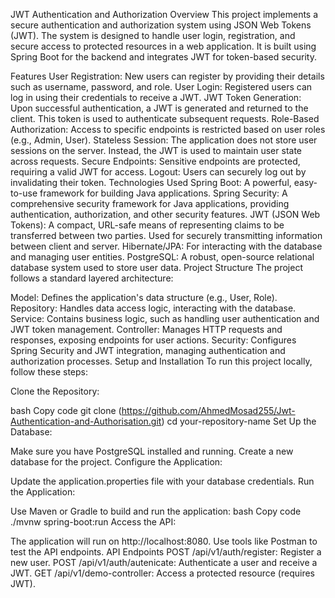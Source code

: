 JWT Authentication and Authorization
Overview
This project implements a secure authentication and authorization system using JSON Web Tokens (JWT). The system is designed to handle user login, registration, and secure access to protected resources in a web application. It is built using Spring Boot for the backend and integrates JWT for token-based security.

Features
User Registration: New users can register by providing their details such as username, password, and role.
User Login: Registered users can log in using their credentials to receive a JWT.
JWT Token Generation: Upon successful authentication, a JWT is generated and returned to the client. This token is used to authenticate subsequent requests.
Role-Based Authorization: Access to specific endpoints is restricted based on user roles (e.g., Admin, User).
Stateless Session: The application does not store user sessions on the server. Instead, the JWT is used to maintain user state across requests.
Secure Endpoints: Sensitive endpoints are protected, requiring a valid JWT for access.
Logout: Users can securely log out by invalidating their token.
Technologies Used
Spring Boot: A powerful, easy-to-use framework for building Java applications.
Spring Security: A comprehensive security framework for Java applications, providing authentication, authorization, and other security features.
JWT (JSON Web Tokens): A compact, URL-safe means of representing claims to be transferred between two parties. Used for securely transmitting information between client and server.
Hibernate/JPA: For interacting with the database and managing user entities.
PostgreSQL: A robust, open-source relational database system used to store user data.
Project Structure
The project follows a standard layered architecture:

Model: Defines the application's data structure (e.g., User, Role).
Repository: Handles data access logic, interacting with the database.
Service: Contains business logic, such as handling user authentication and JWT token management.
Controller: Manages HTTP requests and responses, exposing endpoints for user actions.
Security: Configures Spring Security and JWT integration, managing authentication and authorization processes.
Setup and Installation
To run this project locally, follow these steps:

Clone the Repository:

bash
Copy code
git clone (https://github.com/AhmedMosad255/Jwt-Authentication-and-Authorisation.git)
cd your-repository-name
Set Up the Database:

Make sure you have PostgreSQL installed and running.
Create a new database for the project.
Configure the Application:

Update the application.properties file with your database credentials.
Run the Application:

Use Maven or Gradle to build and run the application:
bash
Copy code
./mvnw spring-boot:run
Access the API:

The application will run on http://localhost:8080.
Use tools like Postman to test the API endpoints.
API Endpoints
POST /api/v1/auth/register: Register a new user.
POST /api/v1/auth/autenicate: Authenticate a user and receive a JWT.
GET /api/v1/demo-controller: Access a protected resource (requires JWT).

